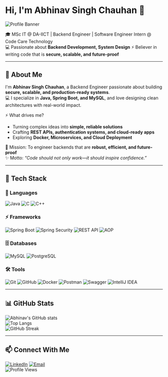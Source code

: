# Hi, I'm Abhinav Singh Chauhan 👋  
![Profile Banner](https://github.com/abhinav-1504/abhinav-1504/blob/main/banner.gif) <!-- optional banner if you add one -->

🎓 MSc IT @ DA-IICT | Backend Engineer | Software Engineer Intern @ Code Care Technology  
💻 Passionate about **Backend Development, System Design**
⚡ Believer in writing code that is **secure, scalable, and future-proof**  

---

## 🚀 About Me  

I'm **Abhinav Singh Chauhan**, a Backend Engineer passionate about building **secure, scalable, and production-ready systems**.  
💻 I specialize in **Java, Spring Boot, and MySQL**, and love designing clean architectures with real-world impact.  

⚡ What drives me?  
- Turning complex ideas into **simple, reliable solutions**  
- Crafting **REST APIs, authentication systems, and cloud-ready apps**  
- Exploring **Docker, Microservices, and Cloud Deployment**  

🎯 Mission: To engineer backends that are **robust, efficient, and future-proof**  
✨ Motto: *“Code should not only work—it should inspire confidence.”*  

---

## 🔧 Tech Stack  

### 🚀 Languages  
![Java](https://img.shields.io/badge/Java-%23ED8B00.svg?style=for-the-badge&logo=openjdk&logoColor=white)
![C](https://img.shields.io/badge/C-%2300599C.svg?style=for-the-badge&logo=c&logoColor=white)
![C++](https://img.shields.io/badge/C++-%2300599C.svg?style=for-the-badge&logo=c%2B%2B&logoColor=white)

### ⚡ Frameworks  
![Spring Boot](https://img.shields.io/badge/Spring_Boot-%236DB33F.svg?style=for-the-badge&logo=springboot&logoColor=white)
![Spring Security](https://img.shields.io/badge/Spring_Security-%236DB33F.svg?style=for-the-badge&logo=springsecurity&logoColor=white)
![REST API](https://img.shields.io/badge/REST-API-%23000000.svg?style=for-the-badge&logo=fastapi&logoColor=white)
![AOP](https://img.shields.io/badge/AOP-%23FF6F00.svg?style=for-the-badge&logo=java&logoColor=white)

### 🗄️ Databases  
![MySQL](https://img.shields.io/badge/MySQL-%2300f.svg?style=for-the-badge&logo=mysql&logoColor=white)
![PostgreSQL](https://img.shields.io/badge/PostgreSQL-%23336791.svg?style=for-the-badge&logo=postgresql&logoColor=white)

### 🛠️ Tools  
![Git](https://img.shields.io/badge/Git-%23F05033.svg?style=for-the-badge&logo=git&logoColor=white)
![GitHub](https://img.shields.io/badge/GitHub-%23181717.svg?style=for-the-badge&logo=github&logoColor=white)
![Docker](https://img.shields.io/badge/Docker-%230db7ed.svg?style=for-the-badge&logo=docker&logoColor=white)
![Postman](https://img.shields.io/badge/Postman-%23FF6C37.svg?style=for-the-badge&logo=postman&logoColor=white)
![Swagger](https://img.shields.io/badge/Swagger-%2385EA2D.svg?style=for-the-badge&logo=swagger&logoColor=black)
![IntelliJ IDEA](https://img.shields.io/badge/IntelliJ-000000.svg?style=for-the-badge&logo=intellijidea&logoColor=white)

---

## 📊 GitHub Stats  

![Abhinav's GitHub stats](https://github-readme-stats.vercel.app/api?username=abhinav-1504&show_icons=true&theme=radical)  
![Top Langs](https://github-readme-stats.vercel.app/api/top-langs/?username=abhinav-1504&layout=compact&theme=radical)  
![GitHub Streak](https://github-readme-streak-stats.herokuapp.com/?user=abhinav-1504&theme=radical)  

---

## 📫 Connect With Me  
[![LinkedIn](https://img.shields.io/badge/LinkedIn-%230077B5.svg?style=for-the-badge&logo=linkedin&logoColor=white)](https://www.linkedin.com/in/abhinavsinghc1) 
[![Email](https://img.shields.io/badge/Email-D14836.svg?style=for-the-badge&logo=gmail&logoColor=white)](mailto:abhinavsinghc48@gmail.com)  
![Profile Views](https://komarev.com/ghpvc/?username=abhinav-1504&style=for-the-badge)  
